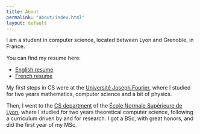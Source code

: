 ```yaml
---
title: About
permalink: "about/index.html"
layout: default
---
```


I am a student in computer science, located between Lyon and Grenoble, in France.

You can find my resume here:

* [English resume](/tom.cornebize_en.pdf)
* [French resume](/tom.cornebize_fr.pdf)

My first steps in CS were at the [Université Joseph Fourier](https://www.ujf-grenoble.fr/?language=en),
where I studied for two years mathematics, computer science and a bit of physics.

Then, I went to the [CS department](http://www.ens-lyon.fr/DI/?lang=en) of the
[École Normale Supérieure de Lyon](http://www.ens-lyon.eu/ens-de-lyon-accueil-gb-78426.kjsp?RH=ENS-LYON-FR),
where I studied for two years theoretical computer science, following a curriculum
driven by and for research. I got a BSc, with great honors, and did the first year
of my MSc.
